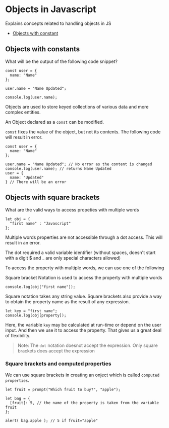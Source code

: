 # Objects in Javascript
Explains concepts related to handling objects in JS

* [Objects with constant](#Objects-with-constants)

##  Objects with constants

What will be the output of the following code snippet?

```JS
const user = {
  name: "Name"
};

user.name = "Name Updated";

console.log(user.name);
```

Objects are used to store keyed collections of various data and more complex entities.

An Object declared as a `const` can be modified.

`const` fixes the value of the object, but not its contents. The following code will result in error.

```JS
const user = {
  name: "Name"
};

user.name = "Name Updated"; // No error as the content is changed
console.log(user.name); // returns Name Updated
user = {
  name: "Updated"
} // There will be an error
```

## Objects with square brackets

What are the valid ways to access propeties with multiple words

```JS
let obj = {
  "first name" : "Javascript"
};
```
Multiple words properties are not accessible through a dot access. This will result in an error.

The dot required a valid variable identifier (without spaces, doesn't start with a digit $ and _ are only special characters allowed)

To access the property with multiple words, we can use one of the following

Square bracket Notation is used to access the property with multiple words

```JS
console.log(obj["first name"]);
```

Square notation takes any string value. Square brackets also provide a way to obtain the property name as the result of any expression.

```JS
let key = "first name";
console.log(obj[property]);
```
Here, the variable `key` may be calculated at run-time or depend on the user input. And then we use it to access the property. That gives us a great deal of flexibility.

> Note: The `dot` notation doesnot accept the expression. Only square brackets does accept the expression

### Square brackets and computed properties

We can use square brackets in creating an onject which is called `computed properties`.

```JS
let fruit = prompt("Which fruit to buy?", "apple");

let bag = {
  [fruit]: 5, // the name of the property is taken from the variable fruit
};

alert( bag.apple ); // 5 if fruit="apple"
```
